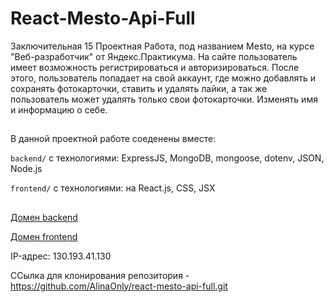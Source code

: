 # React-Mesto-Api-Full

Заключительная 15 Проектная Работа, под названием Mesto, на курсе "Веб-разработчик" от Яндекс.Практикума. 
На сайте пользователь имеет возможность регистрироваться и авторизироваться. После этого, пользователь попадает на свой аккаунт, где можно добавлять и сохранять фотокарточки, ставить и удалять лайки, а так же пользователь может удалять только свои фотокарточки. Изменять имя и информацию о себе.

##

В данной проектной работе соеденены вместе:

`backend/` с технологиями: ExpressJS, MongoDB, mongoose, dotenv, JSON, Node.js

`frontend/` с технологиями: на React.js, CSS, JSX

##

[Домен backend](https://api.trenikova.nomoredomains.sbs)

[Домен frontend](https://trenik.nomoredomains.sbs)

IP-адрес: 130.193.41.130

ССылка для клонирования репозитория - https://github.com/AlinaOnly/react-mesto-api-full.git
